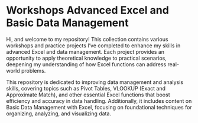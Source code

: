 # Workshops Advanced Excel and Basic Data Management

  Hi, and welcome to my repository! This collection contains various workshops and practice projects I’ve completed to enhance my skills in advanced Excel and data management. Each project provides an opportunity to apply theoretical knowledge to practical scenarios, deepening my understanding of how Excel functions can address real-world problems.

  This repository is dedicated to improving data management and analysis skills, covering topics such as Pivot Tables, VLOOKUP (Exact and Approximate Match), and other essential Excel functions that boost efficiency and accuracy in data handling. Additionally, it includes content on Basic Data Management with Excel, focusing on foundational techniques for organizing, analyzing, and visualizing data.
